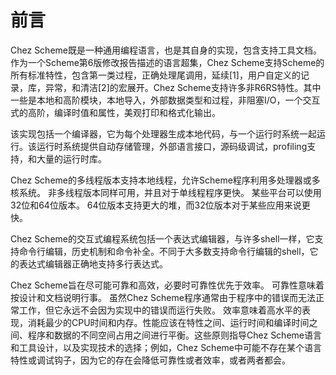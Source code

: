 # 前言

Chez Scheme既是一种通用编程语言，也是其自身的实现，包含支持工具文档。作为一个Scheme第6版修改报告描述的语言超集，Chez Scheme支持Scheme的所有标准特性，包含第一类过程，正确处理尾调用，延续\[1\]，用户自定义的记录，库，异常，和清洁\[2\]的宏展开。Chez Scheme支持许多非R6RS特性。其中一些是本地和高阶模块，本地导入，外部数据类型和过程，非阻塞I/O，一个交互式的高阶，编译时值和属性，美观打印和格式化输出。

该实现包括一个编译器，它为每个处理器生成本地代码，与一个运行时系统一起运行。该运行时系统提供自动存储管理，外部语言接口，源码级调试，profiling支持，和大量的运行时库。

Chez Scheme的多线程版本支持本地线程，允许Scheme程序利用多处理器或多核系统。 非多线程版本同样可用，并且对于单线程程序更快。 某些平台可以使用32位和64位版本。 64位版本支持更大的堆，而32位版本对于某些应用来说更快。

Chez Scheme的交互式编程系统包括一个表达式编辑器，与许多shell一样，它支持命令行编辑，历史机制和命令补全。不同于大多数支持命令行编辑的shell，它的表达式编辑器正确地支持多行表达式。

Chez Scheme旨在尽可能可靠和高效，必要时可靠性优先于效率。 可靠性意味着按设计和文档说明行事。 虽然Chez Scheme程序通常由于程序中的错误而无法正常工作，但它永远不会因为实现中的错误而运行失败。 效率意味着高水平的表现，消耗最少的CPU时间和内存。性能应该在特性之间、运行时间和编译时间之间、程序和数据的不同空间占用之间进行平衡。这些原则指导Chez Scheme语言和工具设计，以及实现技术的选择；例如，Chez Scheme中可能不存在某个语言特性或调试钩子，因为它的存在会降低可靠性或者效率，或者两者都会。

